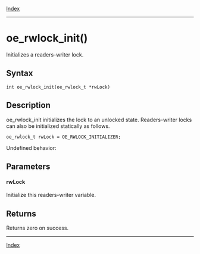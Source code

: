 [Index](index.md)

---
# oe_rwlock_init()

Initializes a readers-writer lock.

## Syntax

    int oe_rwlock_init(oe_rwlock_t *rwLock)
## Description 

oe_rwlock_init initializes the lock to an unlocked state. Readers-writer locks can also be initialized statically as follows.

```
oe_rwlock_t rwLock = OE_RWLOCK_INITIALIZER;
```



Undefined behavior:



## Parameters

#### rwLock

Initialize this readers-writer variable.

## Returns

Returns zero on success.

---
[Index](index.md)

